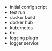 - initial config script
- test run
- docker build
- docker hub
- kubernetes
- tls
- logging plugin
- logger service
